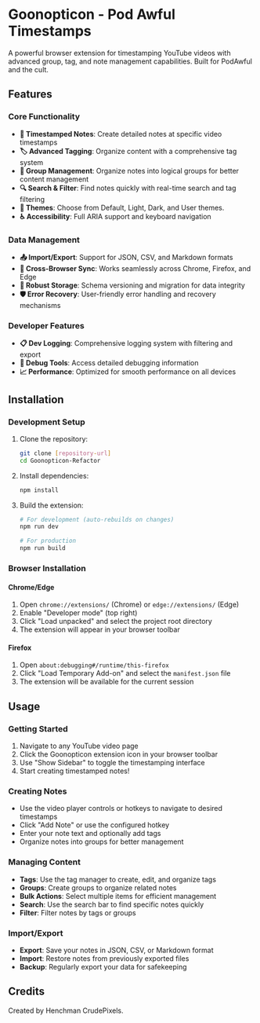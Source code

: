 # Goonopticon - Pod Awful Timestamps

A powerful browser extension for timestamping YouTube videos with advanced group, tag, and note management capabilities. Built for PodAwful and the cult.

## Features

### Core Functionality
- **📝 Timestamped Notes**: Create detailed notes at specific video timestamps
- **🏷️ Advanced Tagging**: Organize content with a comprehensive tag system
- **📁 Group Management**: Organize notes into logical groups for better content management
- **🔍 Search & Filter**: Find notes quickly with real-time search and tag filtering
- **🎨 Themes**: Choose from Default, Light, Dark, and User themes.
- **♿ Accessibility**: Full ARIA support and keyboard navigation

### Data Management
- **📤 Import/Export**: Support for JSON, CSV, and Markdown formats
- **🔄 Cross-Browser Sync**: Works seamlessly across Chrome, Firefox, and Edge
- **💾 Robust Storage**: Schema versioning and migration for data integrity
- **🛡️ Error Recovery**: User-friendly error handling and recovery mechanisms

### Developer Features
- **📋 Dev Logging**: Comprehensive logging system with filtering and export
- **🔧 Debug Tools**: Access detailed debugging information
- **📈 Performance**: Optimized for smooth performance on all devices

## Installation

### Development Setup
1. Clone the repository:
   ```bash
   git clone [repository-url]
   cd Goonopticon-Refactor
   ```

2. Install dependencies:
   ```bash
   npm install
   ```

3. Build the extension:
   ```bash
   # For development (auto-rebuilds on changes)
   npm run dev
   
   # For production
   npm run build
   ```

### Browser Installation

#### Chrome/Edge
1. Open `chrome://extensions/` (Chrome) or `edge://extensions/` (Edge)
2. Enable "Developer mode" (top right)
3. Click "Load unpacked" and select the project root directory
4. The extension will appear in your browser toolbar

#### Firefox
1. Open `about:debugging#/runtime/this-firefox`
2. Click "Load Temporary Add-on" and select the `manifest.json` file
3. The extension will be available for the current session

## Usage

### Getting Started
1. Navigate to any YouTube video page
2. Click the Goonopticon extension icon in your browser toolbar
3. Use "Show Sidebar" to toggle the timestamping interface
4. Start creating timestamped notes!

### Creating Notes
- Use the video player controls or hotkeys to navigate to desired timestamps
- Click "Add Note" or use the configured hotkey
- Enter your note text and optionally add tags
- Organize notes into groups for better management

### Managing Content
- **Tags**: Use the tag manager to create, edit, and organize tags
- **Groups**: Create groups to organize related notes
- **Bulk Actions**: Select multiple items for efficient management
- **Search**: Use the search bar to find specific notes quickly
- **Filter**: Filter notes by tags or groups

### Import/Export
- **Export**: Save your notes in JSON, CSV, or Markdown format
- **Import**: Restore notes from previously exported files
- **Backup**: Regularly export your data for safekeeping

## Credits

Created by Henchman CrudePixels.
